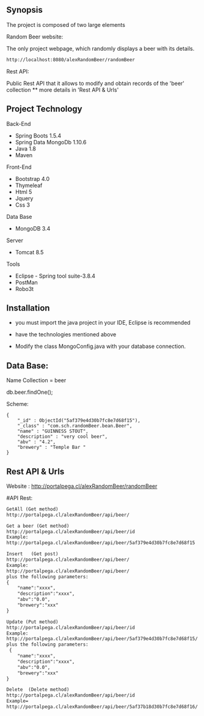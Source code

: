 ## Synopsis

The project is composed of two large elements

Random Beer website:

The only project webpage, which randomly displays a beer with its details.
 ~~~ txt
http://localhost:8080/alexRandomBeer/randomBeer
 ~~~

Rest API:

Public Rest API  that it allows to modify and obtain records of the 'beer' collection
** more details in 'Rest API & Urls'


## Project Technology

Back-End
* Spring Boots 1.5.4
* Spring Data MongoDb 1.10.6
* Java 1.8
* Maven 

Front-End 
* Bootstrap 4.0
* Thymeleaf
* Html 5
* Jquery
* Css 3

Data Base
* MongoDB 3.4

Server
* Tomcat 8.5

Tools 
* Eclipse - Spring tool suite-3.8.4
* PostMan
* Robo3t

## Installation

* you must import the java project in your IDE, Eclipse is recommended
* have the technologies mentioned above

* Modify the class MongoConfig.java with your database connection. 


## Data Base:

Name Collection = beer

db.beer.findOne();

Scheme:
``` corefile
{
    "_id" : ObjectId("5af379e4d30b7fc8e7d68f15"),
    "_class" : "com.sch.randomBeer.bean.Beer",
    "name" : "GUINNESS STOUT",
    "description" : "very cool beer",
    "abv" : "4.2",
    "brewery" : "Temple Bar "
}
```


## Rest API & Urls 

   Website : 
   http://portalpega.cl/alexRandomBeer/randomBeer

  #API Rest: 

   ~~~ txt 
   GetAll (Get method)
   http://portalpega.cl/alexRandomBeer/api/beer/
   ~~~

   ~~~ txt
   Get a beer (Get method)
   http://portalpega.cl/alexRandomBeer/api/beer/id
   Example:
   http://portalpega.cl/alexRandomBeer/api/beer/5af379e4d30b7fc8e7d68f15 
   ~~~


   ~~~ txt
   Insert   (Get post)
   http://portalpega.cl/alexRandomBeer/api/beer/
   Example:
   http://portalpega.cl/alexRandomBeer/api/beer/
   plus the following parameters:
   {
	   "name":"xxxx",
	   "description":"xxxx",
	   "abv":"0.0",
	   "brewery":"xxx"
   }
   ~~~


   ~~~ txt
   Update (Put method)
   http://portalpega.cl/alexRandomBeer/api/beer/id
   Example:
   http://portalpega.cl/alexRandomBeer/api/beer/5af379e4d30b7fc8e7d68f15/
   plus the following parameters:
    {
	   "name":"xxxx",
	   "description":"xxxx",
	   "abv":"0.0",
	   "brewery":"xxx"
   }
   ~~~


   ~~~ txt
   Delete  (Delete method)
   http://portalpega.cl/alexRandomBeer/api/beer/id
   Example=
   http://portalpega.cl/alexRandomBeer/api/beer/5af37b18d30b7fc8e7d68f16/
   ~~~



